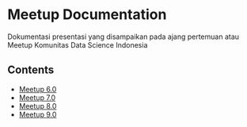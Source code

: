 # Meetup Documentation
Dokumentasi presentasi yang disampaikan pada ajang pertemuan atau Meetup Komunitas Data Science Indonesia

## Contents
- [Meetup 6.0](https://github.com/datascienceid/meetup-documentation/tree/master/Meetup%206.0)
- [Meetup 7.0](https://github.com/datascienceid/meetup-documentation/tree/master/Meetup%207.0)
- [Meetup 8.0](https://github.com/datascienceid/meetup-documentation/tree/master/Meetup%208.0)
- [Meetup 9.0](https://github.com/datascienceid/meetup-documentation/tree/master/Meetup%209.0)